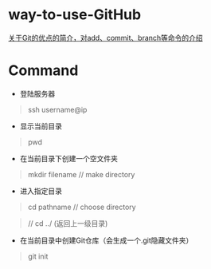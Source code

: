 # way-to-use-GitHub

[关于Git的优点的简介，对add、commit、branch等命令的介绍](http://www.liaoxuefeng.com/wiki/0013739516305929606dd18361248578c67b8067c8c017b000/00137396287703354d8c6c01c904c7d9ff056ae23da865a000)


# Command

- 登陆服务器
> ssh username@ip

- 显示当前目录
> pwd

- 在当前目录下创建一个空文件夹
> mkdir filename  // make directory

- 进入指定目录
> cd pathname  // choose directory

> // cd ../ (返回上一级目录)

- 在当前目录中创建Git仓库（会生成一个.git隐藏文件夹）
> git init


